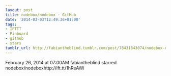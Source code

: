```yaml
---
layout: post
title: nodebox/nodebox · GitHub
date: '2014-03-03T12:49:36+01:00'
tags:
- IFTTT
- Pinboard
- github
- stars
tumblr_url: http://fabiantheblind.tumblr.com/post/78431843074/nodebox-nodebox-github
---
```

February 26, 2014 at 07:00AM
fabiantheblind starred nodebox/nodeboxhttp://ift.tt/1hReAWi
